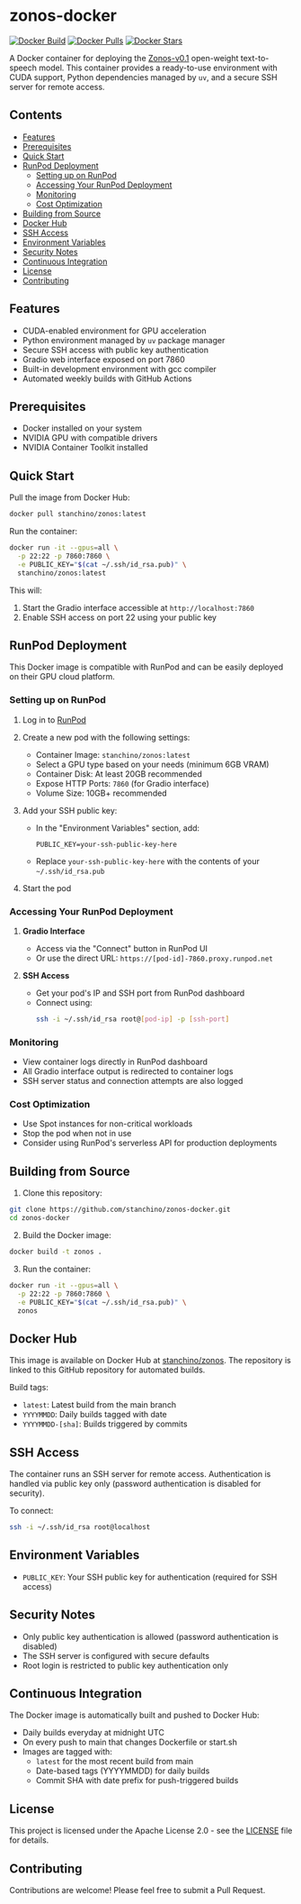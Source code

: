 # zonos-docker

[![Docker Build](https://github.com/stanchino/zonos-docker/actions/workflows/docker-build.yml/badge.svg)](https://github.com/stanchino/zonos-docker/actions/workflows/docker-build.yml)
[![Docker Pulls](https://img.shields.io/docker/pulls/stanchino/zonos.svg)](https://hub.docker.com/r/stanchino/zonos)
[![Docker Stars](https://img.shields.io/docker/stars/stanchino/zonos.svg)](https://hub.docker.com/r/stanchino/zonos)

A Docker container for deploying the [Zonos-v0.1](https://github.com/Zyphra/Zonos) open-weight text-to-speech model. This container provides a ready-to-use environment with CUDA support, Python dependencies managed by `uv`, and a secure SSH server for remote access.

## Contents

- [Features](#features)
- [Prerequisites](#prerequisites)
- [Quick Start](#quick-start)
- [RunPod Deployment](#runpod-deployment)
  - [Setting up on RunPod](#setting-up-on-runpod)
  - [Accessing Your RunPod Deployment](#accessing-your-runpod-deployment)
  - [Monitoring](#monitoring)
  - [Cost Optimization](#cost-optimization)
- [Building from Source](#building-from-source)
- [Docker Hub](#docker-hub)
- [SSH Access](#ssh-access)
- [Environment Variables](#environment-variables)
- [Security Notes](#security-notes)
- [Continuous Integration](#continuous-integration)
- [License](#license)
- [Contributing](#contributing)

## Features

- CUDA-enabled environment for GPU acceleration
- Python environment managed by `uv` package manager
- Secure SSH access with public key authentication
- Gradio web interface exposed on port 7860
- Built-in development environment with gcc compiler
- Automated weekly builds with GitHub Actions

## Prerequisites

- Docker installed on your system
- NVIDIA GPU with compatible drivers
- NVIDIA Container Toolkit installed

## Quick Start

Pull the image from Docker Hub:
```bash
docker pull stanchino/zonos:latest
```

Run the container:
```bash
docker run -it --gpus=all \
  -p 22:22 -p 7860:7860 \
  -e PUBLIC_KEY="$(cat ~/.ssh/id_rsa.pub)" \
  stanchino/zonos:latest
```

This will:
1. Start the Gradio interface accessible at `http://localhost:7860`
2. Enable SSH access on port 22 using your public key

## RunPod Deployment

This Docker image is compatible with RunPod and can be easily deployed on their GPU cloud platform.

### Setting up on RunPod

1. Log in to [RunPod](https://www.runpod.io/)

2. Create a new pod with the following settings:
   - Container Image: `stanchino/zonos:latest`
   - Select a GPU type based on your needs (minimum 6GB VRAM)
   - Container Disk: At least 20GB recommended
   - Expose HTTP Ports: `7860` (for Gradio interface)
   - Volume Size: 10GB+ recommended

3. Add your SSH public key:
   - In the "Environment Variables" section, add:
     ```
     PUBLIC_KEY=your-ssh-public-key-here
     ```
   - Replace `your-ssh-public-key-here` with the contents of your `~/.ssh/id_rsa.pub`

4. Start the pod

### Accessing Your RunPod Deployment

1. **Gradio Interface**
   - Access via the "Connect" button in RunPod UI
   - Or use the direct URL: `https://[pod-id]-7860.proxy.runpod.net`

2. **SSH Access**
   - Get your pod's IP and SSH port from RunPod dashboard
   - Connect using:
     ```bash
     ssh -i ~/.ssh/id_rsa root@[pod-ip] -p [ssh-port]
     ```

### Monitoring

- View container logs directly in RunPod dashboard
- All Gradio interface output is redirected to container logs
- SSH server status and connection attempts are also logged

### Cost Optimization

- Use Spot instances for non-critical workloads
- Stop the pod when not in use
- Consider using RunPod's serverless API for production deployments

## Building from Source

1. Clone this repository:
```bash
git clone https://github.com/stanchino/zonos-docker.git
cd zonos-docker
```

2. Build the Docker image:
```bash
docker build -t zonos .
```

3. Run the container:
```bash
docker run -it --gpus=all \
  -p 22:22 -p 7860:7860 \
  -e PUBLIC_KEY="$(cat ~/.ssh/id_rsa.pub)" \
  zonos
```

## Docker Hub

This image is available on Docker Hub at [stanchino/zonos](https://hub.docker.com/r/stanchino/zonos). The repository is linked to this GitHub repository for automated builds.

Build tags:
- `latest`: Latest build from the main branch
- `YYYYMMDD`: Daily builds tagged with date
- `YYYYMMDD-[sha]`: Builds triggered by commits

## SSH Access

The container runs an SSH server for remote access. Authentication is handled via public key only (password authentication is disabled for security).

To connect:
```bash
ssh -i ~/.ssh/id_rsa root@localhost
```

## Environment Variables

- `PUBLIC_KEY`: Your SSH public key for authentication (required for SSH access)

## Security Notes

- Only public key authentication is allowed (password authentication is disabled)
- The SSH server is configured with secure defaults
- Root login is restricted to public key authentication only

## Continuous Integration

The Docker image is automatically built and pushed to Docker Hub:
- Daily builds everyday at midnight UTC
- On every push to main that changes Dockerfile or start.sh
- Images are tagged with:
  - `latest` for the most recent build from main
  - Date-based tags (YYYYMMDD) for daily builds
  - Commit SHA with date prefix for push-triggered builds

## License

This project is licensed under the Apache License 2.0 - see the [LICENSE](LICENSE) file for details.

## Contributing

Contributions are welcome! Please feel free to submit a Pull Request.
